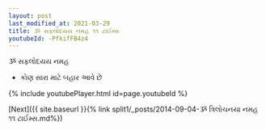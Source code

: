 ```yaml
---
layout: post
last_modified_at: 2021-03-29
title: ૐ સફલોદયય નમહ ૧૧ ટાઈમ્સ
youtubeId: -PfkifFB4z4
---
```

 
 
 ૐ સફલોદયય નમહ  
 
 -  કોણ સારા માટે બહાર આવે છે 
 
  
 
  
 
 
 
 
 
 


{% include youtubePlayer.html id=page.youtubeId %}
 
[Next]({{ site.baseurl }}{% link  split1/_posts/2014-09-04-ૐ ત્રિલોચનયા નમહ ૧૧ ટાઈમ્સ.md%})
 
